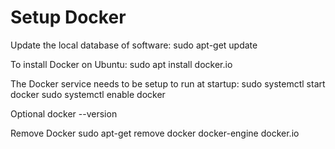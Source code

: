 # Setup Docker 

Update the local database of software:
sudo apt-get update

To install Docker on Ubuntu:
sudo apt install docker.io

The Docker service needs to be setup to run at startup:
sudo systemctl start docker
sudo systemctl enable docker

Optional
docker --version

Remove Docker
sudo apt-get remove docker docker-engine docker.io
